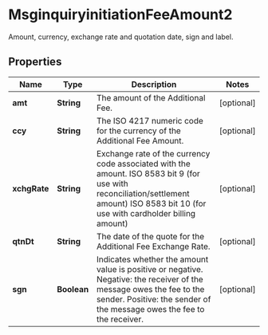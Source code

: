 

# MsginquiryinitiationFeeAmount2

Amount, currency, exchange rate and quotation date, sign and label.

## Properties

| Name | Type | Description | Notes |
|------------ | ------------- | ------------- | -------------|
|**amt** | **String** | The amount of the Additional Fee. |  [optional] |
|**ccy** | **String** | The ISO 4217 numeric code for the currency of the Additional Fee Amount. |  [optional] |
|**xchgRate** | **String** | Exchange rate of the currency code associated with the amount.  ISO 8583 bit 9 (for use with reconciliation/settlement amount) ISO 8583 bit 10 (for use with cardholder billing amount) |  [optional] |
|**qtnDt** | **String** | The date of the quote for the Additional Fee Exchange Rate. |  [optional] |
|**sgn** | **Boolean** | Indicates whether the amount value is positive or negative.  Negative: the receiver of the message owes the fee to the sender. Positive: the sender of the message owes the fee to the receiver. |  [optional] |



